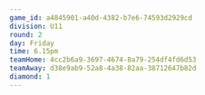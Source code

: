 ```yaml
---
game_id: a4845901-a40d-4382-b7e6-74593d2929cd
division: U11
round: 2
day: Friday
time: 6.15pm
teamHome: 4cc2b6a9-3697-4674-8a79-254df4fd6d53
teamAway: d38e9ab9-52a8-4a38-82aa-38712647b82d
diamond: 1
---
```

